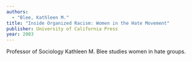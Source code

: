 ```yaml
---
authors:
  - "Blee, Kathleen M."
title: "Inside Organized Racism: Women in the Hate Movement"
publisher: University of California Press
year: 2003
---
```


Professor of Sociology Kathleen M. Blee studies women in hate groups.
